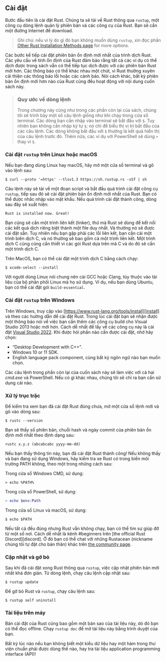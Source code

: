 ## Cài đặt

Bước đầu tiên là cài đặt Rust. Chúng ta sẽ tải về Rust thông qua `rustup`, một công cụ
dòng lệnh quản lý phiên bản và các công cụ của Rust. Bạn sẽ cần một đường Internet 
để download.

> Ghi chú: nếu vì lý do gì đó bạn không muốn dùng `rustup`, xin đọc phần
> [Other Rust Installation Methods page][otherinstall] for more options.

[otherinstall]: https://forge.rust-lang.org/infra/other-installation-methods.html

Các bước kế tiếp cài đặt phiên bản ổn định mới nhất của trình dịch Rust. Các yêu cầu về tính
ổn định của Rust đảm bảo rằng tất cả các ví dụ có thể dịch được trong sách vẫn có thể tiếp tục 
dịch được với các phiên bản Rust mới hơn. Các thông báo có thể khác nhau một chút, vì Rust 
thường xuyên cải thiện các thông báo lỗi hoặc các cảnh báo. Nói cách khác, bất kỳ phiên bản 
ổn định mới hơn nào của Rust cũng đều hoạt động với nội dung cuốn sách này.

> ### Quy ước về dòng lệnh
>
> Trong chương này cũng như trong các phần còn lại của sách, chúng tôi 
> sẽ trình bày một số câu lệnh giống như khi chạy trong cửa sổ terminal.
> Các dòng bạn cần nhập vào terminal sẽ bắt đầu với `$`. Tuy nhiên bạn 
> không cần nhập ký tự `$`; nó chỉ để biểu thị vị trí bắt đầu của các câu lệnh.
> Các dòng không bắt đầu với `$` thường là kết quả hiển thị của câu lệnh trước đó.
> Thêm nữa, các ví dụ với PowerShell sẽ dùng `>` thay vì `$`.

### Cài đặt `rustup` trên Linux hoặc macOS

Nếu bạn đang dùng Linux hay macOS, hãy mở một cửa sổ terminal và gõ vào lệnh sau:

```console
$ curl --proto '=https' --tlsv1.3 https://sh.rustup.rs -sSf | sh
```

Câu lệnh này sẽ tải về một đoạn script và bắt đầu quá trình cài đặt công cụ
`rustup`, tiếp sau đó sẽ cài đặt phiên bản ổn định mới nhất của Rust. Bạn có thể
được nhắc nhập vào mật khẩu. Nếu quá trình cài đặt thành công, dòng sau đây sẽ xuất hiện:

```text
Rust is installed now. Great!
```

Bạn cũng sẽ cần một trình liên kết (linker), thứ mà Rust sẽ dùng để kết nối các 
kết quả dịch riêng biệt thành một file duy nhất. Và thường nó sẽ được cài đặt sẵn. 
Tuy nhiên nếu bạn gặp phải các lỗi liên kết, bạn cần cài một trình biên dịch C, và 
nó thường sẽ bao gồm cả một trình liên kết. Một trình dịch C cũng cũng cần thiết vì 
các gói Rust dựa trên mã C và do đó sẽ cần một trình dịch C.

Trên MacOS, bạn có thể cài đặt một trình dịch C bằng cách chạy:

```console
$ xcode-select --install
```

Với  người dùng Linux nói chung nên cài GCC hoặc Clang, tùy thuộc vào tài liệu của
bộ phân phối Linux mà họ sử dụng. Ví dụ, nếu bạn dùng Ubuntu, bạn có thể cài đặt gói 
`build-essential`.

### Cài đặt `rustup` trên Windows

Trên Windows, truy cập vào [https://www.rust-lang.org/tools/install][install] và 
theo các hướng dẫn để cài đặt Rust. Trong lúc cài đặt bạn sẽ nhận được một thông 
báo nói về việc bạn cần thêm các công cụ build cho Visual Studio 2013 hoặc mới
hơn. 
Cách dễ nhất để lấy về các công cụ này là cài đặt [Visual Studio
2022][visualstudio].
Khi được hỏi phần nào cần được cài đặt, nhớ hãy chọn:

* “Desktop Development with C++”.
* Windows 10 or 11 SDK.
* English language pack component, cùng bất kỳ ngôn ngữ nào bạn muốn chọn.

[install]: https://www.rust-lang.org/tools/install
[visualstudio]: https://visualstudio.microsoft.com/visual-cpp-build-tools/

Các câu lệnh trong phần còn lại của cuốn sách này sẽ làm việc với cả hai *cmd.exe* 
và PowerShell. Nếu có gì khác nhau, chúng tôi sẽ chỉ ra bạn cần sử dụng cái nào.

### Xử lý trục trặc

Để kiểm tra xem bạn đã cài đặt Rust đúng chưa, mở một cửa sổ lệnh mới và gõ vào
dòng sau:

```console
$ rustc --version
```

Bạn sẽ thấy số phiên bản, chuỗi hash và ngày commit của phiên bản ổn định mới nhất
theo định dạng sau:

```text
rustc x.y.z (abcabcabc yyyy-mm-dd)
```

Nếu bạn thấy thông tin này, bạn đã cài đặt Rust thành công! Nếu không thấy và bạn 
đang sử dụng Windows, hãy kiểm tra xe Rust có trong biến môi trường PATH không, theo
một trong những cách sau:

Trong cửa sổ Windows CMD, sử dụng:

```console
> echo %PATH%
```

Trong cửa sổ PowerShell, sử dụng:

```powershell
> echo $env:Path
```

Trong cửa sổ Linux và macOS, sử dụng:

```console
$ echo $PATH
```


Nếu tất cả đều đúng nhưng Rust vẫn không chạy, bạn có thể tìm sự giúp đỡ từ một 
số nơi. Cách dễ nhất là kênh #beginners trên [the official Rust Discord][discord]. 
Ở đó bạn có thể chat với những Rustacean (nickname chúng tôi tự đặt cho bản thân) khác
trên [the community page][community].

### Cập nhật và gỡ bỏ

Sau khi đã cài đặt xong Rust thông qua `rustup`, việc cập nhật phiên bản mới nhất
khá đơn giản. Từ dòng lệnh, chạy câu lệnh cập nhật sau:

```console
$ rustup update
```

Để gỡ bỏ Rust và `rustup`, chạy câu lệnh sau:

```console
$ rustup self uninstall
```

### Tài liệu trên máy

Bản cài đặt của Rust cũng bao gồm một bản sao của tài liệu này, dó đó bạn có thể 
đọc offline. Chạy `rustup doc` để mở tài liệu này bằng trình duyệt của bạn.

Bất kỳ lúc nào nếu bạn không biết một kiểu dữ liệu hay một hàm trong thư viện chuẩn
phải được dùng thế nào, hay tra tài liệu application programming interface (API)!

[otherinstall]: https://forge.rust-lang.org/infra/other-installation-methods.html
[install]: https://www.rust-lang.org/tools/install
[visualstudio]: https://visualstudio.microsoft.com/downloads/
[community]: https://www.rust-lang.org/community